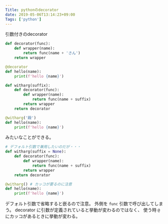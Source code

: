 ```yaml
---
Title: pythonのdecorator
date: 2019-05-06T13:14:23+09:00
Tags: ['python']
---
```


引数付きのdecorator

```python
def decorator(func):
    def wrapper(name):
        return func(name + 'さん')
    return wrapper

@decorator
def hello(name):
    print(f'hello {name}')
```

```python
def witharg(suffix):
    def decorator(func):
        def wrapper(name):
            return func(name + suffix)
        return wrapper
    return decorator

@witharg('殿')
def hello(name):
    print(f'hello {name}')
```

みたいなことができる。

```python
# デフォルト引数で兼用したいのだが・・・
def witharg(suffix = None):
    def decorator(func):
        def wrapper(name):
            return func(name + suffix)
        return wrapper
    return decorator

@witharg() # カッコが要るのに注意
def hello(name):
    print(f'hello {name}')
```

デフォルト引数で省略すると嵌るので注意。
外側を `func` 引数で呼び出してしまう。
decorator に引数が定義されていると挙動が変わるのではなく、
使う時 `@` にカッコがあるときに挙動が変わる。
